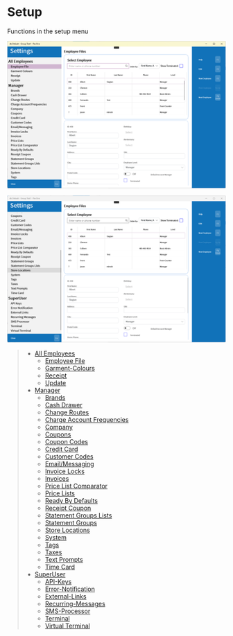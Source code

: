 # Setup

Functions in the setup menu

![Setup](/.attachments/Documentation/Setup.png "Setup")

![Setup with SuperUser showing](/.attachments/Documentation/Setup-SuperUser.png "Setup with SuperUser showing")

> - [All Employees](Setup/All-Employees.md)
>     - [Employee File](Setup/All-Employees/Employee-File.md)
>     - [Garment-Colours](Setup/All-Employees/Garment-Colours.md)
>     - [Receipt](Setup/All-Employees/Receipt.md)
>     - [Update](Setup/All-Employees//Update.md)
> - [Manager](Setup/Manager.md)
>     - [Brands](Setup/Manager/Brands.md)
>     - [Cash Drawer](Setup/Manager/Cash-Drawer.md)
>     - [Change Routes](Setup/Manager/Change-Routes.md)
>     - [Charge Account Frequencies](Setup/Manager/Charge-Account-Frequencies.md)
>     - [Company](Setup/Manager/Company.md)
>     - [Coupons](Setup/Manager/Coupons.md)
>     - [Coupon Codes](Setup/Manager/Coupon-Codes.md)
>     - [Credit Card](Setup/Manager/Credit-Card.md)
>     - [Customer Codes](Setup/Manager/Customer-Codes.md)
>     - [Email/Messaging](Setup/Manager/Email%257CMessaging.md)
>     - [Invoice Locks](Setup/Manager/Invoice-Locks.md)
>     - [Invoices](Setup/Manager/Invoices.md)
>     - [Price List Comparator](Setup/Manager/Price-List-Comparator.md)
>     - [Price Lists](Setup/Manager/Price-Lists.md)
>     - [Ready By Defaults](Setup/Manager/Ready-By-Defaults.md)
>     - [Receipt Coupon](Setup/Manager/Receipt-Coupon.md)
>     - [Statement Groups Lists](Setup/Manager/Statement-Groups-Lists.md)
>     - [Statement Groups](Setup/Manager/Statement-Groups.md)
>     - [Store Locations](Setup/Manager/Store-Locations.md)
>     - [System](Setup/Manager/System.md)
>     - [Tags](Setup/Manager/Tags.md)
>     - [Taxes](Setup/Manager/Taxes.md)
>     - [Text Prompts](Setup/Manager/Text-Prompts.md)
>     - [Time Card](Setup/Manager/Time-Card.md)
> - [SuperUser](Setup/SuperUser.md)
>     - [API-Keys](Setup/SuperUser/API-Keys.md)
>     - [Error-Notification](Setup/SuperUser/Error-Notification.md)
>     - [External-Links](Setup/SuperUser/External-Links.md)
>     - [Recurring-Messages](Setup/SuperUser/Recurring-Messages.md)
>     - [SMS-Processor](Setup/SuperUser/SMS-Processor.md)
>     - [Terminal](Setup/SuperUser/Terminal.md)
>     - [Virtual Terminal](Setup/SuperUser/Virtual-Terminal.md)   